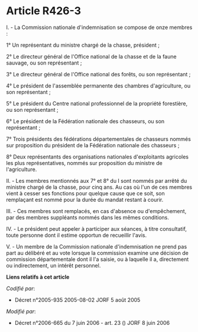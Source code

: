 # Article R426-3

I. - La Commission nationale d'indemnisation se compose de onze membres :

1° Un représentant du ministre chargé de la chasse, président ;

2° Le directeur général de l'Office national de la chasse et de la faune sauvage, ou son représentant ;

3° Le directeur général de l'Office national des forêts, ou son représentant ;

4° Le président de l'assemblée permanente des chambres d'agriculture, ou son représentant ;

5° Le président du Centre national professionnel de la propriété forestière, ou son représentant ;

6° Le président de la Fédération nationale des chasseurs, ou son représentant ;

7° Trois présidents des fédérations départementales de chasseurs nommés sur proposition du président de la Fédération
nationale des chasseurs ;

8° Deux représentants des organisations nationales d'exploitants agricoles les plus représentatives, nommés sur proposition
du ministre de l'agriculture.

II. - Les membres mentionnés aux 7° et 8° du I sont nommés par arrêté du ministre chargé de la chasse, pour cinq ans. Au cas
où l'un de ces membres vient à cesser ses fonctions pour quelque cause que ce soit, son remplaçant est nommé pour la durée du
mandat restant à courir.

III. - Ces membres sont remplacés, en cas d'absence ou d'empêchement, par des membres suppléants nommés dans les mêmes
conditions.

IV. - Le président peut appeler à participer aux séances, à titre consultatif, toute personne dont il estime opportun de
recueillir l'avis.

V. - Un membre de la Commission nationale d'indemnisation ne prend pas part au délibéré et au vote lorsque la commission
examine une décision de commission départementale dont il l'a saisie, ou à laquelle il a, directement ou indirectement, un
intérêt personnel.

**Liens relatifs à cet article**

_Codifié par_:

  - Décret n°2005-935 2005-08-02 JORF 5 août 2005

_Modifié par_:

  - Décret n°2006-665 du 7 juin 2006 - art. 23 () JORF 8 juin 2006

